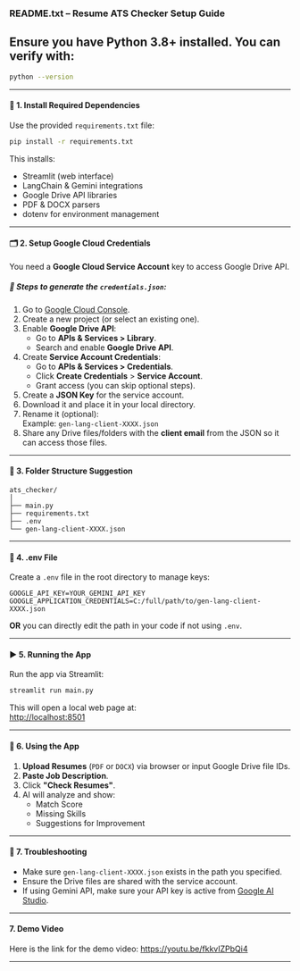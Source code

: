 
### README.txt – Resume ATS Checker Setup Guide
Ensure you have Python 3.8+ installed. You can verify with:
---
```bash
python --version
```

---

#### 🧩 1. Install Required Dependencies

Use the provided `requirements.txt` file:

```bash
pip install -r requirements.txt
```

This installs:
- Streamlit (web interface)
- LangChain & Gemini integrations
- Google Drive API libraries
- PDF & DOCX parsers
- dotenv for environment management

---

#### 🗂️ 2. Setup Google Cloud Credentials

You need a **Google Cloud Service Account** key to access Google Drive API.

##### 📌 Steps to generate the `credentials.json`:

1. Go to [Google Cloud Console](https://console.cloud.google.com/).
2. Create a new project (or select an existing one).
3. Enable **Google Drive API**:
   - Go to **APIs & Services > Library**.
   - Search and enable **Google Drive API**.
4. Create **Service Account Credentials**:
   - Go to **APIs & Services > Credentials**.
   - Click **Create Credentials** > **Service Account**.
   - Grant access (you can skip optional steps).
5. Create a **JSON Key** for the service account.
6. Download it and place it in your local directory.
7. Rename it (optional):  
   Example: `gen-lang-client-XXXX.json`
8. Share any Drive files/folders with the **client email** from the JSON so it can access those files.

---

#### 📁 3. Folder Structure Suggestion

```
ats_checker/
│
├── main.py
├── requirements.txt
├── .env
└── gen-lang-client-XXXX.json

```

---

#### 🔑 4. .env File

Create a `.env` file in the root directory to manage keys:

```
GOOGLE_API_KEY=YOUR_GEMINI_API_KEY
GOOGLE_APPLICATION_CREDENTIALS=C:/full/path/to/gen-lang-client-XXXX.json
```

**OR** you can directly edit the path in your code if not using `.env`.

---

#### ▶️ 5. Running the App

Run the app via Streamlit:

```bash
streamlit run main.py
```

This will open a local web page at:  
[http://localhost:8501](http://localhost:8501)

---

#### 🧪 6. Using the App

1. **Upload Resumes** (`PDF` or `DOCX`) via browser or input Google Drive file IDs.
2. **Paste Job Description**.
3. Click **"Check Resumes"**.
4. AI will analyze and show:
   - Match Score
   - Missing Skills
   - Suggestions for Improvement

---

#### 🔄 7. Troubleshooting

- Make sure `gen-lang-client-XXXX.json` exists in the path you specified.
- Ensure the Drive files are shared with the service account.
- If using Gemini API, make sure your API key is active from [Google AI Studio](https://makersuite.google.com/app/apikey).

---

####  7. Demo Video

Here is the link for the demo video: 
https://youtu.be/fkkvIZPbQi4

---
